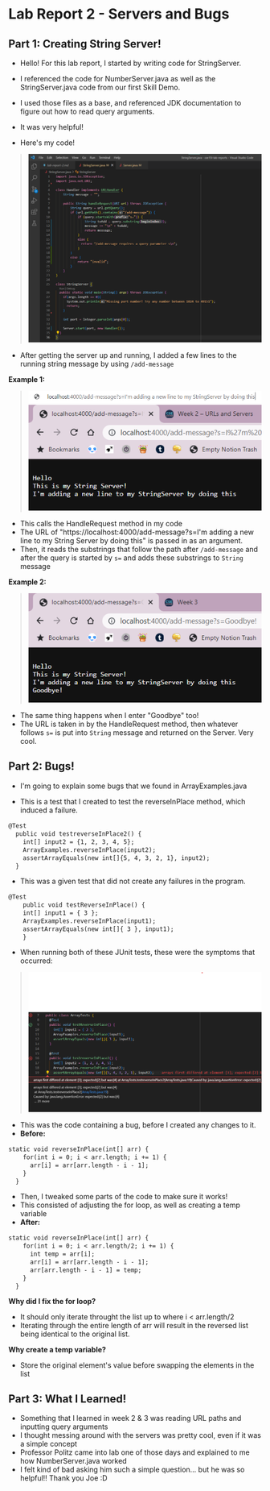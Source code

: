 # Lab Report 2 - Servers and Bugs
## Part 1: Creating String Server!
- Hello! For this lab report, I started by writing code for StringServer.
- I referenced the code for NumberServer.java as well as the StringServer.java code from our first Skill Demo.
- I used those files as a base, and referenced JDK documentation to figure out how to read query arguments.
- It was very helpful!

- Here's my code!
> ![StringServer](stringserver.png)

- After getting the server up and running, I added a few lines to the running string message by using `/add-message`

**Example 1:**
> ![Query](query.png)
> ![Message](updatedserver.png)
- This calls the HandleRequest method in my code
- The URL of "https://localhost:4000/add-message?s=I'm adding a new line to my String Server by doing this" is passed in as an argument.
- Then, it reads the substrings that follow the path after `/add-message` and after the query is started by `s=` and adds these substrings to `String` message

**Example 2:**
> ![Goodbye Message](goodbyemessage.png)
- The same thing happens when I enter "Goodbye" too!
- The URL is taken in by the HandleRequest method, then whatever follows `s=` is put into `String` message and returned on the Server. Very cool.

## Part 2: Bugs!
- I'm going to explain some bugs that we found in ArrayExamples.java

- This is a test that I created to test the reverseInPlace method, which induced a failure.
```
@Test
  public void testreverseInPlace2() {
    int[] input2 = {1, 2, 3, 4, 5};
    ArrayExamples.reverseInPlace(input2);
    assertArrayEquals(new int[]{5, 4, 3, 2, 1}, input2);
  }
```

- This was a given test that did not create any failures in the program.
```
@Test 
	public void testReverseInPlace() {
    int[] input1 = { 3 };
    ArrayExamples.reverseInPlace(input1);
    assertArrayEquals(new int[]{ 3 }, input1);
	}
```

- When running both of these JUnit tests, these were the symptoms that occurred:
> ![JUnit Fails](junitfails.png)

- This was the code containing a bug, before I created any changes to it.
- **Before:**
```
static void reverseInPlace(int[] arr) {
    for(int i = 0; i < arr.length; i += 1) {
      arr[i] = arr[arr.length - i - 1];
    }
  }
```

- Then, I tweaked some parts of the code to make sure it works!
- This consisted of adjusting the for loop, as well as creating a temp variable
- **After:**
```
static void reverseInPlace(int[] arr) {
    for(int i = 0; i < arr.length/2; i += 1) {
      int temp = arr[i];
      arr[i] = arr[arr.length - i - 1];
      arr[arr.length - i - 1] = temp;
    }
  }
```
**Why did I fix the for loop?**
- It should only iterate throught the list up to where i < arr.length/2
- Iterating through the entire length of arr will result in the reversed list being identical to the original list.

**Why create a temp variable?**
- Store the original element's value before swapping the elements in the list


## Part 3: What I Learned!
- Something that I learned in week 2 & 3 was reading URL paths and inputting query arguments
- I thought messing around with the servers was pretty cool, even if it was a simple concept
- Professor Politz came into lab one of those days and explained to me how NumberServer.java worked
- I felt kind of bad asking him such a simple question... but he was so helpful!! Thank you Joe :D
